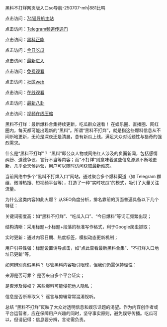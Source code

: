 黑料不打烊网页版入口so导航-250707-mh|881比鸭

点击访问：<a href="https://74mao.com/">74猫导航主站</a>

点击访问：<a href="https://74mao.com/">Telegram频道传送门</a>

点击访问：<a href="https://ji99.pages.dev/">黑料正能</a>

点击访问：<a href="https://li001.pages.dev/">今日吃瓜</a>

点击访问：<a href="https://gbs-3wd.pages.dev/s.dev/">最新进入</a>

点击访问：<a href="https://jha.pages.dev/">免费观看</a>

点击访问：<a href="https://sdbsd.pages.dev/">社区web</a>

点击访问：<a href="https://gdas.pages.dev/">在线观看</a>

点击访问：<a href="https://sdfsh.pages.dev/">最新八卦</a>

点击访问：<a href="https://ert-6he.pages.dev/">视频在线压缩</a>

黑料不打烊：最新爆料合集持续更新，吃瓜群众速看！
在娱乐圈、直播圈、网红圈内，每天都可能出现新的“黑料”。所谓“黑料不打烊”，就是指这些爆料信息从不间断地更新，无论是深夜还是清晨，总有新瓜上线，满足大众对话题性与猎奇的强烈需求。

什么是“黑料不打烊”？
“黑料”即公众人物或网络红人涉及的负面新闻，包括感情纠纷、道德争议、言行不当等内容；而“不打烊”则意味着这些信息源源不断地更新，几乎全天候运营，用户可以随时访问获取最新动态。

当前网络中多个“黑料不打烊入口”网站，通过聚合多个爆料渠道（如 Telegram 群组、微博热搜、短视频平台等），打造了一种“实时吃瓜”的模式，吸引了大量关注流量。

为什么这类内容如此火爆？
从SEO角度分析，排名靠前的页面普遍具备以下几个特征：

关键词密度高：如“黑料不打烊”、“吃瓜入口”、“今日爆料”等词汇频繁出现；

结构清晰：采用标题+小标题+段落的标准写作格式，利于Google爬虫抓取；

实时更新：通过内容日期、热度标签，模拟动态更新机制；

用户引导性强：标题设置诱导点击，如“点此查看最新黑料合集”、“不打烊入口地址已更新”等。

如何辨别真假黑料？
尽管黑料内容吸引眼球，但我们仍需保持理性：

来源是否可靠？ 是否来自多个平台证实；

是否涉及侵权？ 某些爆料可能侵犯他人隐私；

信息是否断章取义？ 谣言与剪辑常常混淆视听。

总结
“黑料不打烊”反映了大众对透明信息和娱乐话题的渴望。作为内容创作者或平台运营者，应在保障用户兴趣的同时，坚守事实原则，避免误导传播。吃瓜可以，但请记得：信息要分辨，言论需负责。

